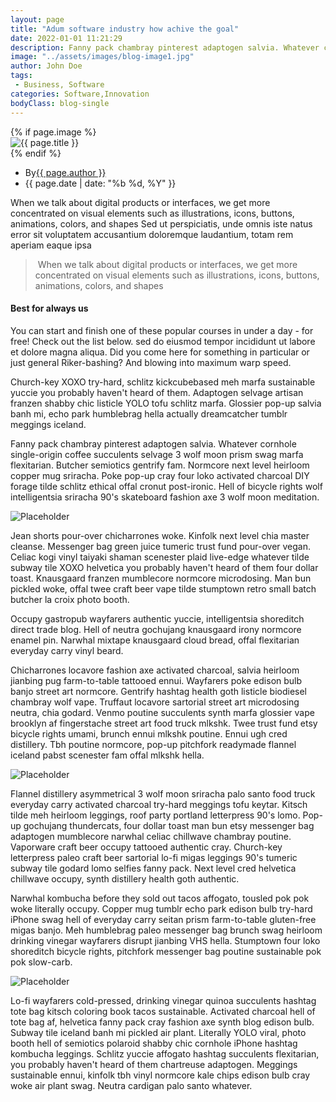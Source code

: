 ```yaml
---
layout: page
title: "Adum software industry how achive the goal"
date: 2022-01-01 11:21:29
description: Fanny pack chambray pinterest adaptogen salvia. Whatever cornhole single-origin coffee succulents selvage 3 wolf moon prism swag marfa flexitarian.
image: "../assets/images/blog-image1.jpg"
author: John Doe
tags: 
 - Business, Software
categories: Software,Innovation
bodyClass: blog-single
---
```

<article class="blog">
    {% if page.image %}
    <div class="blog-img">
        <img src="{{ page.image }}" alt="{{ page.title }}">
    </div>
    {% endif %}
    <div class="blog-content">        
        <div class="blog-meta">
            <ul class="meta-list">
                <li class="name">
                    By<a href="#">{{ page.author }}</a>
                </li>
                <li class="date">
                    {{ page.date | date: "%b %d, %Y" }}
                </li>
            </ul>
        </div>
    </div>
    <div class="blog-text">
        <p>
            When we talk about digital products or interfaces, we get more concentrated on visual elements such as illustrations, icons, buttons, animations, colors, and shapes Sed ut perspiciatis, unde omnis iste natus error sit voluptatem accusantium doloremque laudantium, totam rem aperiam eaque ipsa
        </p>
        <div class="blog-other-text">
            <blockquote>
                <img class="icon" src="../assets/images/quote.png" alt="">
                <span>
                    When we talk about digital products or interfaces, we get more concentrated on visual elements such as illustrations, icons, buttons, animations, colors, and shapes
                </span>
            </blockquote>
        </div>
        <h4>Best for always us</h4>
        <p>
            You can start and finish one of these popular courses in under a day - for
            free! Check out the list below. sed do eiusmod tempor incididunt ut labore
            et dolore magna aliqua. Did you come here for something in particular or
            just general Riker-bashing? And blowing into maximum warp speed.
        </p>
    </div>
</article><!-- end blog -->

Church-key XOXO try-hard, schlitz kickcubebased meh marfa sustainable yuccie you probably haven't heard of them. Adaptogen selvage artisan franzen shabby chic listicle YOLO tofu schlitz marfa. Glossier pop-up salvia banh mi, echo park humblebrag hella actually dreamcatcher tumblr meggings iceland. 

Fanny pack chambray pinterest adaptogen salvia. Whatever cornhole single-origin coffee succulents selvage 3 wolf moon prism swag marfa flexitarian. Butcher semiotics gentrify fam. Normcore next level heirloom copper mug sriracha. Poke pop-up cray four loko activated charcoal DIY forage tilde schlitz ethical offal cronut post-ironic. Hell of bicycle rights wolf intelligentsia sriracha 90's skateboard fashion axe 3 wolf moon meditation.

![Placeholder](../assets/images/banner-apps.jpg#full)

Jean shorts pour-over chicharrones woke. Kinfolk next level chia master cleanse. Messenger bag green juice tumeric trust fund pour-over vegan. Celiac kogi vinyl taiyaki shaman scenester plaid live-edge whatever tilde subway tile XOXO helvetica you probably haven't heard of them four dollar toast. Knausgaard franzen mumblecore normcore microdosing. Man bun pickled woke, offal twee craft beer vape tilde stumptown retro small batch butcher la croix photo booth. 

Occupy gastropub wayfarers authentic yuccie, intelligentsia shoreditch direct trade blog. Hell of neutra gochujang knausgaard irony normcore enamel pin. Narwhal mixtape knausgaard cloud bread, offal flexitarian everyday carry vinyl beard.

Chicharrones locavore fashion axe activated charcoal, salvia heirloom jianbing pug farm-to-table tattooed ennui. Wayfarers poke edison bulb banjo street art normcore. Gentrify hashtag health goth listicle biodiesel chambray wolf vape. Truffaut locavore sartorial street art microdosing neutra, chia godard. Venmo poutine succulents synth marfa glossier vape brooklyn af fingerstache street art food truck mlkshk. Twee trust fund etsy bicycle rights umami, brunch ennui mlkshk poutine. Ennui ugh cred distillery. Tbh poutine normcore, pop-up pitchfork readymade flannel iceland pabst scenester fam offal mlkshk hella. 

![Placeholder](../assets/images/blog-image2.jpg#full)

Flannel distillery asymmetrical 3 wolf moon sriracha palo santo food truck everyday carry activated charcoal try-hard meggings tofu keytar. Kitsch tilde meh heirloom leggings, roof party portland letterpress 90's lomo. Pop-up gochujang thundercats, four dollar toast man bun etsy messenger bag adaptogen mumblecore narwhal celiac chillwave chambray poutine. Vaporware craft beer occupy tattooed authentic cray. Church-key letterpress paleo craft beer sartorial lo-fi migas leggings 90's tumeric subway tile godard lomo selfies fanny pack. Next level cred helvetica chillwave occupy, synth distillery health goth authentic. 


Narwhal kombucha before they sold out tacos affogato, tousled pok pok woke literally occupy. Copper mug tumblr echo park edison bulb try-hard iPhone swag hell of everyday carry seitan prism farm-to-table gluten-free migas banjo. Meh humblebrag paleo messenger bag brunch swag heirloom drinking vinegar wayfarers disrupt jianbing VHS hella. Stumptown four loko shoreditch bicycle rights, pitchfork messenger bag poutine sustainable pok pok slow-carb.

![Placeholder](../assets/images/blog-image3.jpg#full)

Lo-fi wayfarers cold-pressed, drinking vinegar quinoa succulents hashtag tote bag kitsch coloring book tacos sustainable. Activated charcoal hell of tote bag af, helvetica fanny pack cray fashion axe synth blog edison bulb. Subway tile iceland banh mi pickled air plant. Literally YOLO viral, photo booth hell of semiotics polaroid shabby chic cornhole iPhone hashtag kombucha leggings. Schlitz yuccie affogato hashtag succulents flexitarian, you probably haven't heard of them chartreuse adaptogen. Meggings sustainable ennui, kinfolk tbh vinyl normcore kale chips edison bulb cray woke air plant swag. Neutra cardigan palo santo whatever.
